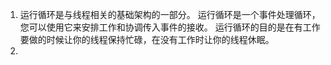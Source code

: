 1. 运行循环是与线程相关的基础架构的一部分。 运行循环是一个事件处理循环，您可以使用它来安排工作和协调传入事件的接收。 运行循环的目的是在有工作要做的时候让你的线程保持忙碌，在没有工作时让你的线程休眠。
2. 